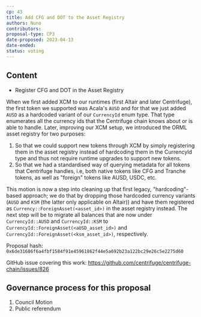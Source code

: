 ```yaml
---
cp: 43
title: Add CFG and DOT to the Asset Registry
authors: Nuno
contributors: 
proposal-type: CP3
date-proposed: 2023-04-13
date-ended: 
status: voting
---
```


## Content
* Register CFG and DOT in the Asset Registry

When we first added XCM to our runtimes (first Altair and later Centrifuge), the first token we supported was Acala's ```AUSD``` and for that we just added ```AUSD``` as a hardcoded variant of our ```CurrencyId``` enum type. That type enumerates all the currency ids that the Centrifuge chain knows about or is able to handle. Later, improving our XCM setup, we introduced the ORML asset registry for two purposes: 

1) So that we could support new tokens through XCM by simply registering them in the asset registry instead of hardcoding them in the CurrencyId type and thus not require runtime upgrades to support new tokens.
2) So that we had a standardised way of querying metadata for all tokens that Centrifuge handles, i.e, both native tokens like CFG and Tranche tokens, as well as "foreign" tokens like AUSD, USDC, etc.
 
This motion is now a step into cleaning up that first legacy, "hardcoding"-based approach; we do that by dropping those hardcoded currency variants (```AUSD``` and ```KSM``` (the latter only applicable on Altair)) and have them registered as ```Currency::ForeignAsset(<asset_id>)``` in the asset registry instead. The next step will be to migrate all balances that are now under ```CurrencyId::AUSD```  and ```CurrencyId::KSM``` to ```CurrencyId::ForeignAsset(<aUSD_asset_id>)``` and ```CurrencyId::ForeignAsset(<ksm_asset_id>)```, respectively.

Proposal hash: ```0x6de31686f6a4fbf1584f91e45961862f44e5a692b23a122bc29e26c5e2275d60```

GitHub issue covering this work: https://github.com/centrifuge/centrifuge-chain/issues/826

## Governance process for this proposal
1. Council Motion
2. Public referendum
